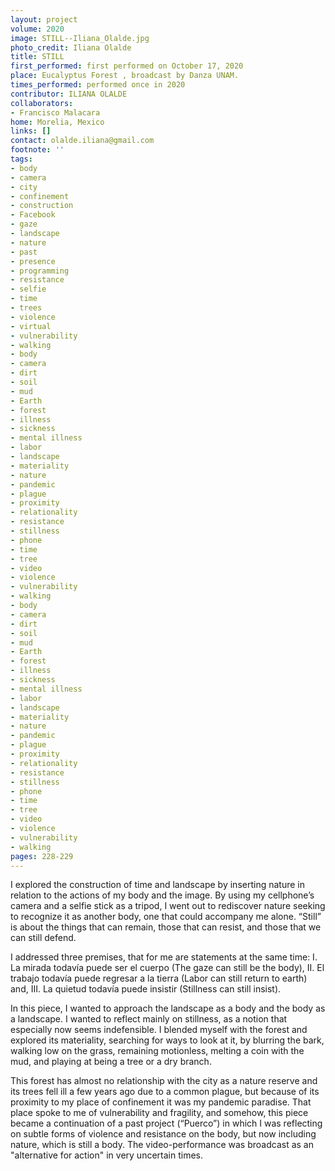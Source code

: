 ```yaml
---
layout: project
volume: 2020
image: STILL--Iliana_Olalde.jpg
photo_credit: Iliana Olalde
title: STILL
first_performed: first performed on October 17, 2020
place: Eucalyptus Forest , broadcast by Danza UNAM.
times_performed: performed once in 2020
contributor: ILIANA OLALDE
collaborators:
- Francisco Malacara
home: Morelia, Mexico
links: []
contact: olalde.iliana@gmail.com
footnote: ''
tags:
- body
- camera
- city
- confinement
- construction
- Facebook
- gaze
- landscape
- nature
- past
- presence
- programming
- resistance
- selfie
- time
- trees
- violence
- virtual
- vulnerability
- walking
- body
- camera
- dirt
- soil
- mud
- Earth
- forest
- illness
- sickness
- mental illness
- labor
- landscape
- materiality
- nature
- pandemic
- plague
- proximity
- relationality
- resistance
- stillness
- phone
- time
- tree
- video
- violence
- vulnerability
- walking
- body
- camera
- dirt
- soil
- mud
- Earth
- forest
- illness
- sickness
- mental illness
- labor
- landscape
- materiality
- nature
- pandemic
- plague
- proximity
- relationality
- resistance
- stillness
- phone
- time
- tree
- video
- violence
- vulnerability
- walking
pages: 228-229
---
```


I explored the construction of time and landscape by inserting nature in relation to the actions of my body and the image. By using my cellphone’s camera and a selfie stick as a tripod, I went out to rediscover nature seeking to recognize it as another body, one that could accompany me alone. “Still” is about the things that can remain, those that can resist, and those that we can still defend. 

I addressed three premises, that for me are statements at the same time: I. La mirada todavía puede ser el cuerpo (The gaze can still be the body), II. El trabajo todavía puede regresar a la tierra (Labor can still return to earth) and, III. La quietud todavía puede insistir (Stillness can still insist).

In this piece, I wanted to approach the landscape as a body and the body as a landscape. I wanted to reflect mainly on stillness, as a notion that especially now seems indefensible. I blended myself with the forest and explored its materiality, searching for ways to look at it, by blurring the bark, walking low on the grass, remaining motionless, melting a coin with the mud, and playing at being a tree or a dry branch.

This forest has almost no relationship with the city as a nature reserve and its trees fell ill a few years ago due to a common plague, but because of its proximity to my place of confinement it was my pandemic paradise. That place spoke to me of vulnerability and fragility, and somehow, this piece became a continuation of a past project (“Puerco”) in which I was reflecting on subtle forms of violence and resistance on the body, but now including nature, which is still a body. The video-performance was broadcast as an "alternative for action" in very uncertain times.